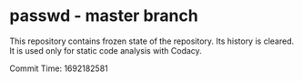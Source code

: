 # passwd - master branch

This repository contains frozen state of the repository.
Its history is cleared. It is used only for static code
analysis with Codacy.

Commit Time: 1692182581